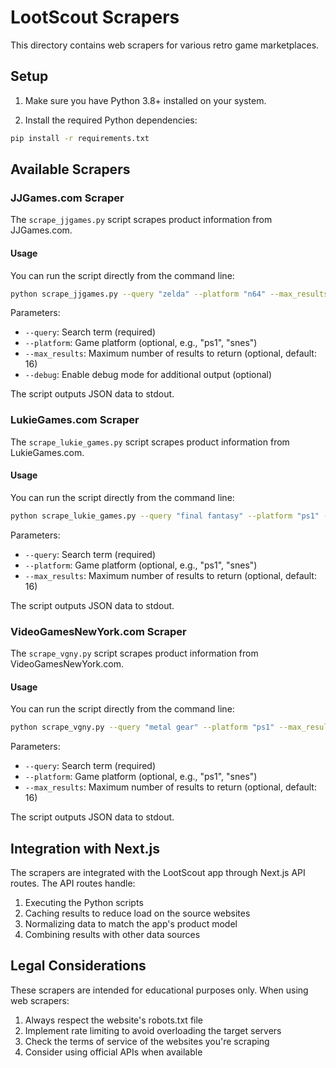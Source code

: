 # LootScout Scrapers

This directory contains web scrapers for various retro game marketplaces.

## Setup

1. Make sure you have Python 3.8+ installed on your system.

2. Install the required Python dependencies:

```bash
pip install -r requirements.txt
```

## Available Scrapers

### JJGames.com Scraper

The `scrape_jjgames.py` script scrapes product information from JJGames.com.

#### Usage

You can run the script directly from the command line:

```bash
python scrape_jjgames.py --query "zelda" --platform "n64" --max_results 10 --debug
```

Parameters:
- `--query`: Search term (required)
- `--platform`: Game platform (optional, e.g., "ps1", "snes")
- `--max_results`: Maximum number of results to return (optional, default: 16)
- `--debug`: Enable debug mode for additional output (optional)

The script outputs JSON data to stdout.

### LukieGames.com Scraper

The `scrape_lukie_games.py` script scrapes product information from LukieGames.com.

#### Usage

You can run the script directly from the command line:

```bash
python scrape_lukie_games.py --query "final fantasy" --platform "ps1" --max_results 10
```

Parameters:
- `--query`: Search term (required)
- `--platform`: Game platform (optional, e.g., "ps1", "snes")
- `--max_results`: Maximum number of results to return (optional, default: 16)

The script outputs JSON data to stdout.

### VideoGamesNewYork.com Scraper

The `scrape_vgny.py` script scrapes product information from VideoGamesNewYork.com.

#### Usage

You can run the script directly from the command line:

```bash
python scrape_vgny.py --query "metal gear" --platform "ps1" --max_results 10
```

Parameters:
- `--query`: Search term (required)
- `--platform`: Game platform (optional, e.g., "ps1", "snes")
- `--max_results`: Maximum number of results to return (optional, default: 16)

The script outputs JSON data to stdout.

## Integration with Next.js

The scrapers are integrated with the LootScout app through Next.js API routes. The API routes handle:

1. Executing the Python scripts
2. Caching results to reduce load on the source websites
3. Normalizing data to match the app's product model
4. Combining results with other data sources

## Legal Considerations

These scrapers are intended for educational purposes only. When using web scrapers:

1. Always respect the website's robots.txt file
2. Implement rate limiting to avoid overloading the target servers
3. Check the terms of service of the websites you're scraping
4. Consider using official APIs when available
